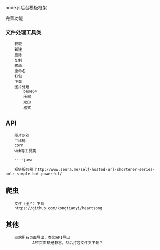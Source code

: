 node.js后台模板框架

完善功能    

### 文件处理工具类
        获取
        新建
        删除
        复制
        移动
        重命名
        打包
        下载
        图片处理
            base64
            压缩
            水印
            格式

## API
        图片识别
        二维码
        corn
        web等工具类

        ····java

        短链服务器 http://www.senra.me/self-hosted-url-shortener-series-polr-simple-but-powerful/
## 爬虫
        文件（图片）下载
        https://github.com/kongtianyi/heartsong

## 其他
        网站所有页面导出，类似API导出
                API页面都是静态，然后打包文件夹下载？


                
        
